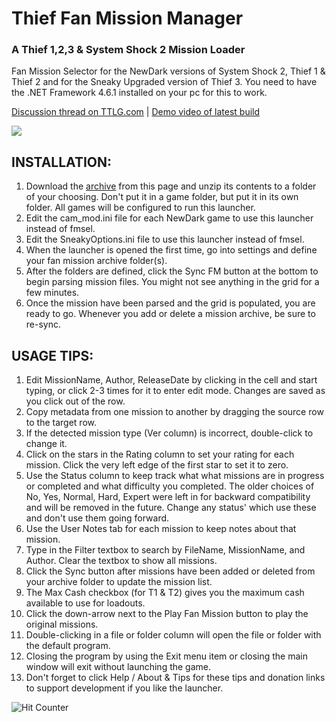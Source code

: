 # Thief Fan Mission Manager
### A Thief 1,2,3 & System Shock 2 Mission Loader
Fan Mission Selector for the NewDark versions of System Shock 2, Thief 1 &amp; Thief 2 and for the Sneaky Upgraded version of Thief 3. You need to have the .NET Framework 4.6.1 installed on your pc for this to work.

[Discussion thread on TTLG.com](http://www.ttlg.com/forums/showthread.php?t=135810) | [Demo video of latest build](https://www.youtube.com/watch?v=ZwENQX5gC8g)

![](http://i.imgur.com/lVJJLfy.jpg)

## INSTALLATION:

1. Download the [archive](https://github.com/tolsen64/TFMM-fmsel/raw/master/Release.7z) from this page and unzip its contents to a folder of your choosing. Don't put it in a game folder, but put it in its own folder. All games will be configured to run this launcher.
2. Edit the cam_mod.ini file for each NewDark game to use this launcher instead of fmsel.
3. Edit the SneakyOptions.ini file to use this launcher instead of fmsel.
4. When the launcher is opened the first time, go into settings and define your fan mission archive folder(s).
5. After the folders are defined, click the Sync FM button at the bottom to begin parsing mission files. You might not see anything in the grid for a few minutes.
6. Once the mission have been parsed and the grid is populated, you are ready to go. Whenever you add or delete a mission archive, be sure to re-sync.

## USAGE TIPS:

1. Edit MissionName, Author, ReleaseDate by clicking in the cell and start typing, or click 2-3 times for it to enter edit mode. Changes are saved as you click out of the row.
2. Copy metadata from one mission to another by dragging the source row to the target row.
3. If the detected mission type (Ver column) is incorrect, double-click to change it.
4. Click on the stars in the Rating column to set your rating for each mission. Click the very left edge of the first star to set it to zero.
5. Use the Status column to keep track what what missions are in progress or completed and what difficulty you completed. The older choices of No, Yes, Normal, Hard, Expert were left in for backward compatibility and will be removed in the future. Change any status' which use these and don't use them going forward.
6. Use the User Notes tab for each mission to keep notes about that mission.
7. Type in the Filter textbox to search by FileName, MissionName, and Author. Clear the textbox to show all missions.
8. Click the Sync button after missions have been added or deleted from your archive folder to update the mission list.
9. The Max Cash checkbox (for T1 & T2) gives you the maximum cash available to use for loadouts.
10. Click the down-arrow next to the Play Fan Mission button to play the original missions.
11. Double-clicking in a file or folder column will open the file or folder with the default program.
12. Closing the program by using the Exit menu item or closing the main window will exit without launching the game.
13. Don't forget to click Help / About & Tips for these tips and donation links to support development if you like the launcher.

![Hit Counter](http://tolsen64.com:8080/hc/id=GitHub.TFMM-fmsel "My Stupid Hit Counter!")
